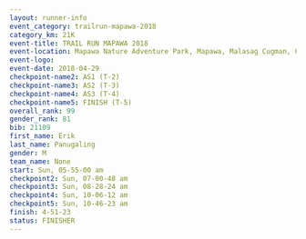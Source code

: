 ```yaml
---
layout: runner-info 
event_category: trailrun-mapawa-2018 
category_km: 21K 
event-title: TRAIL RUN MAPAWA 2018 
event-location: Mapawa Nature Adventure Park, Mapawa, Malasag Cugman, Cagayan de Oro Philippines 
event-logo: 
event-date: 2018-04-29 
checkpoint-name2: AS1 (T-2) 
checkpoint-name3: AS2 (T-3) 
checkpoint-name4: AS3 (T-4) 
checkpoint-name5: FINISH (T-5) 
overall_rank: 99
gender_rank: 81
bib: 21109
first_name: Erik
last_name: Panugaling
gender: M
team_name: None
start: Sun, 05-55-00 am
checkpoint2: Sun, 07-00-48 am
checkpoint3: Sun, 08-28-24 am
checkpoint4: Sun, 10-06-12 am
checkpoint5: Sun, 10-46-23 am
finish: 4-51-23
status: FINISHER
---
```

